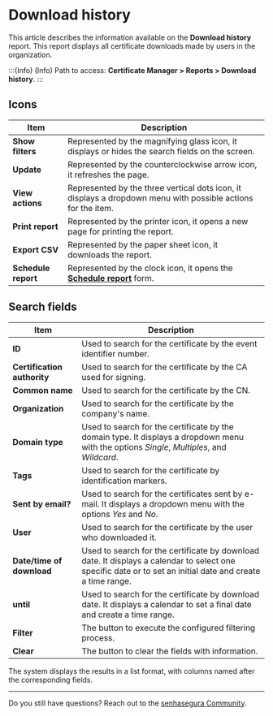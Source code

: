 # Download history

This article describes the information available on the **Download history** report. This report displays all certificate downloads made by users in the organization. 

:::(Info) (Info)
Path to access: **Certificate Manager > Reports > Download history**.
:::

## Icons
| Item | Description |
| --- | --- |
|**Show filters**|Represented by the magnifying glass icon, it displays or hides the search fields on the screen.
|**Update**|Represented by the counterclockwise arrow icon, it refreshes the page.
|**View actions**|Represented by the three vertical dots icon, it displays a dropdown menu with possible actions for the item.
|**Print report**|Represented by the printer icon, it opens a new page for printing the report.
|**Export CSV**|Represented by the paper sheet icon, it downloads the report.
|**Schedule report**|Represented by the clock icon, it opens the [**Schedule report**](/v3-32/docs/general-information-how-to-issue-download-and-schedule-device-reports) form.

## Search fields
| Item | Description |
| --- | --- |
|**ID**|Used to search for the certificate by the event identifier number.|
|**Certification authority**|Used to search for the certificate by the CA used for signing.|
|**Common name**|Used to search for the certificate by the CN.|
|**Organization**|Used to search for the certificate by the company's name.|
|**Domain type**|Used to search for the certificate by the domain type. It displays a dropdown menu with the options *Single*, *Multiples*, and *Wildcard*. |
|**Tags**|Used to search for the certificate by identification markers.|
|**Sent by email?**|Used to search for the certificates sent by e-mail. It displays a dropdown menu with the options *Yes* and *No*. 
|**User**|Used to search for the certificate by the user who downloaded it.|
|**Date/time of download**|Used to search for the certificate by download date. It displays a calendar to select one specific date or to set an initial date and create a time range.
|**until**|Used to search for the certificate by download date. It displays a calendar to set a final date and create a time range.
|**Filter**|The button to execute the configured filtering process.
|**Clear**|The button to clear the fields with information.

The system displays the results in a list format, with columns named after the corresponding fields.
***
Do you still have questions? Reach out to the [senhasegura Community](https://community.senhasegura.io/).
